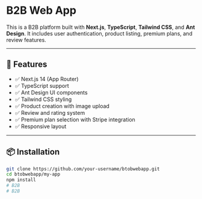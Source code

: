 # B2B Web App

This is a B2B platform built with **Next.js**, **TypeScript**, **Tailwind CSS**, and **Ant Design**. It includes user authentication, product listing, premium plans, and review features.

---

## 🚀 Features

- ✅ Next.js 14 (App Router)
- ✅ TypeScript support
- ✅ Ant Design UI components
- ✅ Tailwind CSS styling
- ✅ Product creation with image upload
- ✅ Review and rating system
- ✅ Premium plan selection with Stripe integration
- ✅ Responsive layout

---

## 📦 Installation

```bash
git clone https://github.com/your-username/btobwebapp.git
cd btobwebapp/my-app
npm install
# B2B
# B2B
